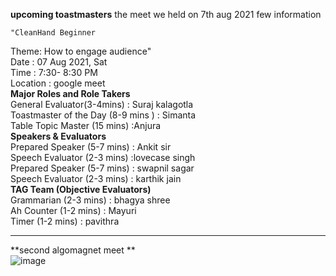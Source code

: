 
**upcoming toastmasters**
the meet we held on 7th aug 2021 few information  
	
	"CleanHand Beginner      
Theme:  How to engage audience"    	
	Date      :	07 Aug 2021, Sat    
	Time	    : 7:30- 8:30 PM   
	Location	: google meet    
	    **Major Roles and Role Takers**  	
	General Evaluator(3-4mins)	               : Suraj kalagotla     
	Toastmaster of the Day (8-9 mins )            :	Simanta    
	Table Topic Master (15 mins)	                :Anjura    
	   **Speakers & Evaluators**   	
	Prepared Speaker (5-7 mins)                   :	Ankit sir   
	Speech Evaluator (2-3 mins)	                  :lovecase  singh  
	Prepared Speaker (5-7 mins)                   :	swapnil sagar   
	Speech Evaluator (2-3 mins)                   :	karthik jain    
  	**TAG Team (Objective Evaluators)**	   
	Grammarian (2-3 mins)                         :	bhagya shree   
	Ah Counter (1-2 mins)                         :	Mayuri   
	Timer (1-2 mins)                              :	pavithra   
	
------------------------------------------------------------------------------------------------------------------------------------------------------------------    
**second algomagnet meet **   
![image](https://user-images.githubusercontent.com/85113970/130435655-1a8458de-9823-478b-8286-dea1abd4d175.png)




